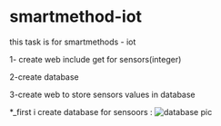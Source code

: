 # smartmethod-iot
this task is for smartmethods - iot

1- create web include get for sensors(integer)

2-create database 

3-create web to store sensors values in database


*_first i create database for sensoors :
![database pic](https://user-images.githubusercontent.com/108381198/181412571-c61edfd1-61b6-4a45-9ac0-38e6b9d04b49.png)


